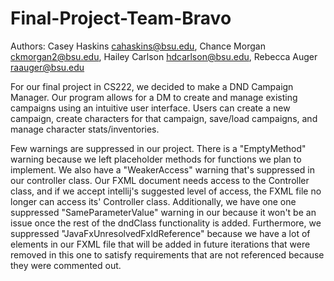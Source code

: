 # Final-Project-Team-Bravo

Authors: Casey Haskins <cahaskins@bsu.edu>, Chance Morgan <ckmorgan2@bsu.edu>, Hailey Carlson <hdcarlson@bsu.edu>, Rebecca Auger <raauger@bsu.edu>

For our final project in CS222, we decided to make a DND Campaign Manager. Our program allows for a DM to create and manage existing campaigns using an intuitive user interface. Users can create a new campaign, create characters for that campaign, save/load campaigns, and manage character stats/inventories. 

Few warnings are suppressed in our project. There is a "EmptyMethod" warning because we left placeholder methods for functions we plan to implement. We also have a "WeakerAccess" warning that's suppressed in our controller class. Our FXML document needs access to the Controller class, and if we accept intellij's suggested level of access, the FXML file no longer can access its' Controller class. Additionally, we have one one suppressed "SameParameterValue" warning in our because it won't be an issue once the rest of the dndClass functionality is added. Furthermore, we suppressed "JavaFxUnresolvedFxIdReference" because we have a lot of elements in our FXML file that will be added in future iterations that were removed in this one to satisfy requirements that are not referenced because they were commented out. 
